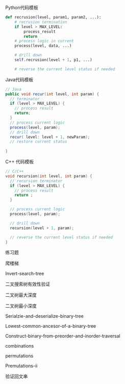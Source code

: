 Python代码模板

```python
def recrusion(level, param1, param2, ...):
    # recrusion termination
    if level > MAX_LEVEL:
        process_result
        return
    # process logic in current
    process(level, data, ...)

    # drill down
    self.recrusion(level + 1, p1, ...)

    # reverse the current level status if needed
```

Java代码模板

```java
// Java
public void recur(int level, int param) { 
  // terminator 
  if (level > MAX_LEVEL) { 
    // process result 
    return; 
  }
  // process current logic 
  process(level, param); 
  // drill down 
  recur( level: level + 1, newParam); 
  // restore current status 
 
}
```

C++ 代码模板

```c++
// C/C++
void recursion(int level, int param) { 
  // recursion terminator
  if (level > MAX_LEVEL) { 
    // process result 
    return ; 
  }

  // process current logic 
  process(level, param);

  // drill down 
  recursion(level + 1, param);

  // reverse the current level status if needed
}
```

练习题   

爬楼梯

Invert-search-tree 

二叉搜索树有效性验证

二叉树最大深度

二叉树最小深度

Serialzie-and-deserialize-binary-tree

Lowest-common-ancesor-of-a-binary-tree

Construct-binary-from-preorder-and-inorder-traversal

combinations 

permutations 

Premutations-ii

验证回文串

